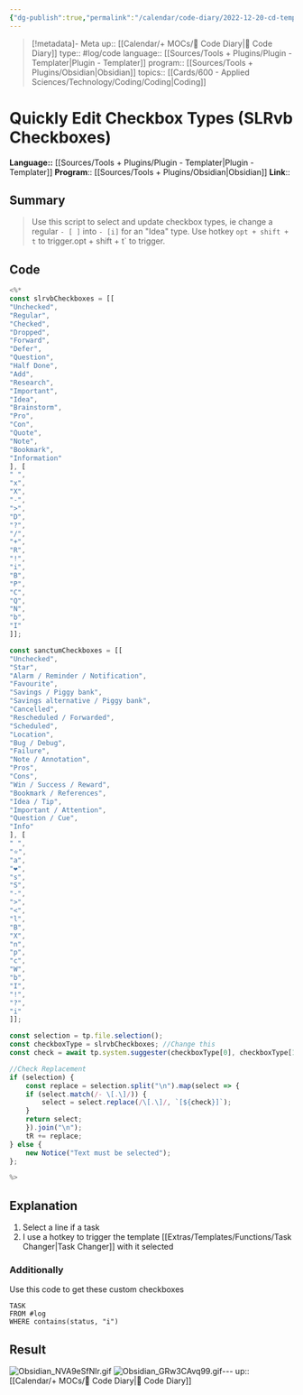 ```yaml
---
{"dg-publish":true,"permalink":"/calendar/code-diary/2022-12-20-cd-templater-quickly-edit-checkbox-types-sl-rvb-chekcboxes/","title":"Quickly Edit Checkbox Types (SLRvb Checkboxes)"}
---
```


> [!metadata]- Meta
> up:: [[Calendar/+ MOCs/🧪 Code Diary\|🧪 Code Diary]]
> type:: #log/code 
> language:: [[Sources/Tools + Plugins/Plugin - Templater\|Plugin - Templater]]
> program:: [[Sources/Tools + Plugins/Obsidian\|Obsidian]]
> topics:: [[Cards/600 - Applied Sciences/Technology/Coding/Coding\|Coding]]


# Quickly Edit Checkbox Types (SLRvb Checkboxes)
**Language::**  [[Sources/Tools + Plugins/Plugin - Templater\|Plugin - Templater]]
**Program**:: [[Sources/Tools + Plugins/Obsidian\|Obsidian]]
**Link**::

## Summary
> Use this script to select and update checkbox types, ie change a regular `- [ ]` into `- [i]` for an "Idea" type. Use hotkey `opt + shift + t` to trigger.opt + shift + t` to trigger.

## Code

```js
<%*
const slrvbCheckboxes = [[
"Unchecked",
"Regular", 
"Checked", 
"Dropped", 
"Forward", 
"Defer", 
"Question", 
"Half Done", 
"Add", 
"Research", 
"Important", 
"Idea", 
"Brainstorm", 
"Pro", 
"Con", 
"Quote", 
"Note", 
"Bookmark", 
"Information"
], [
" ",
"x", 
"X", 
"-", 
">", 
"D", 
"?", 
"/", 
"+", 
"R", 
"!", 
"i", 
"B", 
"P", 
"C", 
"Q", 
"N", 
"b", 
"I"
]];

const sanctumCheckboxes = [[
"Unchecked",
"Star",
"Alarm / Reminder / Notification",
"Favourite",
"Savings / Piggy bank",
"Savings alternative / Piggy bank",
"Cancelled",
"Rescheduled / Forwarded",
"Scheduled",
"Location",
"Bug / Debug",
"Failure",
"Note / Annotation",
"Pros",
"Cons",
"Win / Success / Reward",
"Bookmark / References",
"Idea / Tip",
"Important / Attention",
"Question / Cue",
"Info"
], [
" ",
"⭐",
"a",
"❤",
"s",
"S",
"-",
">",
"<",
"l",
"B",
"X",
"n",
"p",
"c",
"W",
"b",
"I",
"!",
"?",
"i"
]];

const selection = tp.file.selection();
const checkboxType = slrvbCheckboxes; //Change this
const check = await tp.system.suggester(checkboxType[0], checkboxType[1], true);

//Check Replacement
if (selection) {
    const replace = selection.split("\n").map(select => {
    if (select.match(/- \[.\]/)) {
        select = select.replace(/\[.\]/, `[${check}]`);
    }
    return select;
    }).join("\n");
    tR += replace;
} else {
    new Notice("Text must be selected");
};

%>
```

## Explanation
1. Select a line if a task
2. I use a hotkey to trigger the template [[Extras/Templates/Functions/Task Changer\|Task Changer]] with it selected 

### Additionally
Use this code to get these custom checkboxes 

```datavie
TASK 
FROM #log  
WHERE contains(status, "i")
```


## Result

![Obsidian_NVA9eSfNIr.gif](/img/user/Extras/Attachments/Obsidian_NVA9eSfNIr.gif)
![Obsidian_GRw3CAvq99.gif](/img/user/Extras/Attachments/Obsidian_GRw3CAvq99.gif)---
up:: [[Calendar/+ MOCs/🧪 Code Diary\|🧪 Code Diary]]